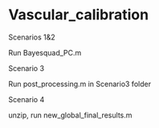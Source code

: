 # Vascular_calibration

Scenarios 1&2

Run Bayesquad_PC.m

Scenario 3

Run post_processing.m in Scenario3 folder

Scenario 4

unzip, run new_global_final_results.m



